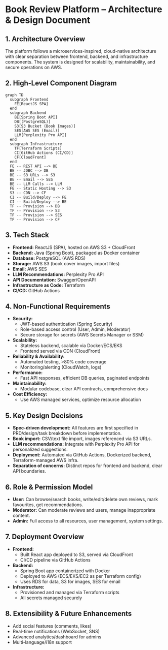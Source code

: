 # Book Review Platform – Architecture & Design Document

## 1. Architecture Overview
The platform follows a microservices-inspired, cloud-native architecture with clear separation between frontend, backend, and infrastructure components. The system is designed for scalability, maintainability, and secure operations on AWS.

## 2. High-Level Component Diagram
```mermaid
graph TD
  subgraph Frontend
    FE[ReactJS SPA]
  end
  subgraph Backend
    BE[Spring Boot API]
    DB[(PostgreSQL)]
    S3[S3 Bucket (Book Images)]
    SES[AWS SES (Email)]
    LLM[Perplexity Pro API]
  end
  subgraph Infrastructure
    TF[Terraform Scripts]
    CI[GitHub Actions (CI/CD)]
    CF[CloudFront]
  end
  FE -- REST API --> BE
  BE -- JDBC --> DB
  BE -- S3 URLs --> S3
  BE -- Email --> SES
  BE -- LLM Calls --> LLM
  FE -- Static Hosting --> S3
  S3 -- CDN --> CF
  CI -- Build/Deploy --> FE
  CI -- Build/Deploy --> BE
  TF -- Provision --> DB
  TF -- Provision --> S3
  TF -- Provision --> SES
  TF -- Provision --> CF
```

## 3. Tech Stack
- **Frontend:** ReactJS (SPA), hosted on AWS S3 + CloudFront
- **Backend:** Java (Spring Boot), packaged as Docker container
- **Database:** PostgreSQL (AWS RDS)
- **Storage:** AWS S3 (book cover images, import files)
- **Email:** AWS SES
- **LLM Recommendations:** Perplexity Pro API
- **API Documentation:** Swagger/OpenAPI
- **Infrastructure as Code:** Terraform
- **CI/CD:** GitHub Actions

## 4. Non-Functional Requirements
- **Security:**
  - JWT-based authentication (Spring Security)
  - Role-based access control (User, Admin, Moderator)
  - Secure storage for secrets (AWS Secrets Manager or SSM)
- **Scalability:**
  - Stateless backend, scalable via Docker/ECS/EKS
  - Frontend served via CDN (CloudFront)
- **Reliability & Availability:**
  - Automated testing, >80% code coverage
  - Monitoring/alerting (CloudWatch, logs)
- **Performance:**
  - Fast API responses, efficient DB queries, paginated endpoints
- **Maintainability:**
  - Modular codebase, clear API contracts, comprehensive docs
- **Cost Efficiency:**
  - Use AWS managed services, optimize resource allocation

## 5. Key Design Decisions
- **Spec-driven development:** All features are first specified in PRD/design/task breakdown before implementation.
- **Book import:** CSV/text file import, images referenced via S3 URLs.
- **LLM recommendations:** Integrate with Perplexity Pro API for personalized suggestions.
- **Deployment:** Automated via GitHub Actions, Dockerized backend, Terraform-managed AWS infra.
- **Separation of concerns:** Distinct repos for frontend and backend, clear API boundaries.

## 6. Role & Permission Model
- **User:** Can browse/search books, write/edit/delete own reviews, mark favourites, get recommendations.
- **Moderator:** Can moderate reviews and users, manage inappropriate content.
- **Admin:** Full access to all resources, user management, system settings.

## 7. Deployment Overview
- **Frontend:**
  - Built React app deployed to S3, served via CloudFront
  - CI/CD pipeline via GitHub Actions
- **Backend:**
  - Spring Boot app containerized with Docker
  - Deployed to AWS (ECS/EKS/EC2 as per Terraform config)
  - Uses RDS for data, S3 for images, SES for email
- **Infrastructure:**
  - Provisioned and managed via Terraform scripts
  - All secrets managed securely

## 8. Extensibility & Future Enhancements
- Add social features (comments, likes)
- Real-time notifications (WebSocket, SNS)
- Advanced analytics/dashboard for admins
- Multi-language/i18n support
